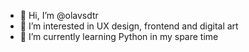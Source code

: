 - 👋 Hi, I’m @olavsdtr
- 👀 I’m interested in UX design, frontend and digital art
- 🌱 I’m currently learning Python in my spare time
